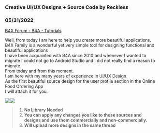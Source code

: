 ### Creative UI/UX Designs + Source Code by Reckless
### 05/31/2022
[B4X Forum - B4A - Tutorials](https://www.b4x.com/android/forum/threads/140886/)

Well, from today I am here to help you create more beautiful applications.  
B4X Family is a wonderful yet very simple tool for designing functional and beautiful applications  
I have been acquainted with B4A since 2010 and whenever I wanted to migrate I could not go to Android Studio and I did not really find a reason to migrate.  
From today and from this moment.  
I am here with my many years of experience in UI/UX Design.  
As the first beautiful source design for the user profile section in the Online Food Ordering App  
I will attach it for you.  
  
  
![](https://www.b4x.com/android/forum/attachments/129781)![](https://www.b4x.com/android/forum/attachments/129782)  
  
> 1. **No Library Needed**
> 2. ******You can apply any changes you like to these sources and designs and use them commercially and non-commercially.******
> 3. **Will upload more designs in the same thread**